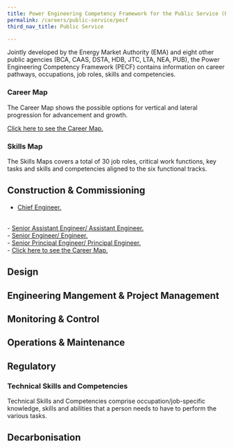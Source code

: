 ```yaml
---
title: Power Engineering Competency Framework for the Public Service (PECF)
permalink: /careers/public-service/pecf
third_nav_title: Public Service

---
```


Jointly developed by the Energy Market Authority (EMA) and eight other public agencies (BCA, CAAS, DSTA, HDB, JTC, LTA, NEA, PUB), the Power Engineering Competency Framework (PECF) contains information on career pathways, occupations, job roles, skills and competencies.
 
### Career Map

The Career Map shows the possible options for vertical and lateral progression for advancement and growth.

<a href="/files/careers/PECF_Career_Map.pdf" target="_blank">Click here to see the Career Map. </a>

### Skills Map
 
The Skills Maps covers a total of 30 job roles, critical work functions, key tasks and skills and competencies aligned to the six functional tracks.

## Construction & Commissioning

  - <a href="/files/careers/CC_Chief_Engineer.pdf" target="_blank">Chief Engineer. </a>
  <br/>
  - <a href="/files/careers/CC_Senior_Assistant_Engineer_Assistant_Engineer.pdf" target="_blank">Senior Assistant Engineer/ Assistant Engineer. </a>
  <br/>
  - <a href="/files/careers/CC_Senior_Engineer_Engineer.pdf" target="_blank">Senior Engineer/ Engineer. </a>
  <br/>
  - <a href="/files/careers/CC_Senior_Principal_Engineer_Principal_Engineer.pdf" target="_blank">Senior Principal Engineer/ Principal Engineer. </a>
  <br/>
  - <a href="/files/careers/CC_Senior_Technical Officer_Technical_Officer.pdf" target="_blank">Click here to see the Career Map. </a>
  <br/>
  
## Design

## Engineering Mangement & Project Management

## Monitoring & Control

## Operations & Maintenance

## Regulatory



### Technical Skills and Competencies
 
Technical Skills and Competencies comprise occupation/job-specific knowledge, skills and abilities that a person needs to have to perform the various tasks.

## Decarbonisation

